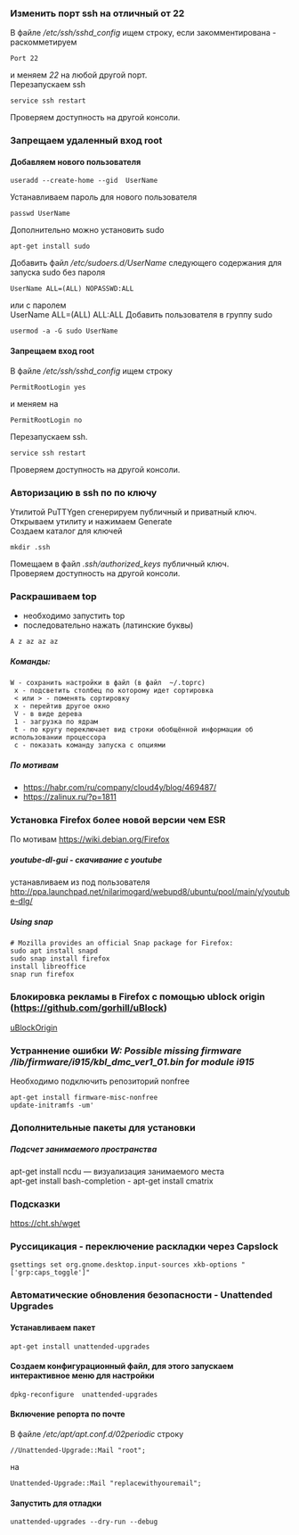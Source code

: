 
### Изменить порт ssh на отличный от 22  
В файле */etc/ssh/sshd_config* ищем строку, если закомментирована - раскомметируем 
```
Port 22
```
и меняем *22* на любой другой порт.  
Перезапускаем ssh  
```
service ssh restart
```
Проверяем доступность на другой консоли.  

### Запрещаем удаленный вход root  
#### Добавляем нового пользователя  
```
useradd --create-home --gid  UserName
```
Устанавливаем пароль для нового пользователя  
```
passwd UserName
```
Дополнительно можно установить sudo  
```
apt-get install sudo
```
Добавить файл */etc/sudoers.d/UserName* следующего содержания для запуска sudo без пароля  
```
UserName ALL=(ALL) NOPASSWD:ALL
```
или с паролем  
 UserName ALL=(ALL) ALL:ALL
Добавить пользователя в группу sudo  
```
usermod -a -G sudo UserName
```
#### Запрещаем вход root  
В файле */etc/ssh/sshd_config* ищем строку  
```
PermitRootLogin yes
```
и меняем на  
```
PermitRootLogin no
```
Перезапускаем ssh.  
```
service ssh restart
```
Проверяем доступность на другой консоли.  
### Авторизацию в ssh по по ключу
Утилитой PuTTYgen сгенерируем публичный и приватный ключ.  
Открываем утилиту и нажимаем Generate    
Создаем каталог для ключей  
```
mkdir .ssh
```
Помещаем в файл *.ssh/authorized_keys* публичный ключ.  
Проверяем доступность на другой консоли.
### Раскрашиваем top  
- необходимо запустить top
- последовательно нажать (латинские буквы)
```
A z az az az
```
##### Команды:  
```
W - сохранить настройки в файл (в файл  ~/.toprc)
 x - подсветить столбец по которому идет сортировка
 < или > - поменять сортировку
 x - перейтив другое окно
 V - в виде дерева
 1 - загрузка по ядрам
 t - по кругу переключает вид строки обобщённой информации об использовании процессора
 c - показать команду запуска с опциями
``` 
##### По мотивам
- https://habr.com/ru/company/cloud4y/blog/469487/
- https://zalinux.ru/?p=1811

### Установка Firefox более новой версии чем ESR  
По мотивам https://wiki.debian.org/Firefox
##### youtube-dl-gui - скачивание с youtube
устанавливаем из под пользователя
http://ppa.launchpad.net/nilarimogard/webupd8/ubuntu/pool/main/y/youtube-dlg/

##### Using snap  
```
# Mozilla provides an official Snap package for Firefox: 
sudo apt install snapd
sudo snap install firefox
install libreoffice
snap run firefox
```
### Блокировка рекламы в Firefox с помощью ublock origin (https://github.com/gorhill/uBlock)  
[uBlockOrigin](./uBlockOrigin.md)  

### Устраннение ошибки *W: Possible missing firmware /lib/firmware/i915/kbl_dmc_ver1_01.bin for module i915*  
Необходимо подключить репозиторий nonfree  
```
apt-get install firmware-misc-nonfree
update-initramfs -um'
```
### Дополнительные пакеты для установки
##### Подсчет занимаемого пространства
apt-get install ncdu — визуализация занимаемого места  
apt-get install bash-completion - 
apt-get install cmatrix

### Подсказки
https://cht.sh/wget

### Руссицикация - переключение раскладки через Capslock  
``` gsettings set org.gnome.desktop.input-sources xkb-options "['grp:caps_toggle']" ```

### Автоматические обновления безопасности - Unattended Upgrades  
#### Устанавливаем пакет  
```
apt-get install unattended-upgrades
```
#### Создаем конфигурационный файл, для этого запускаем интерактивное меню для настройки  
```
dpkg-reconfigure  unattended-upgrades
```
#### Включение репорта по почте  
В файле */etc/apt/apt.conf.d/02periodic* строку   
```
//Unattended-Upgrade::Mail "root";
```
на  
```
Unattended-Upgrade::Mail "replacewithyouremail";
``` 
#### Запустить для отладки  
```
unattended-upgrades --dry-run --debug
```

